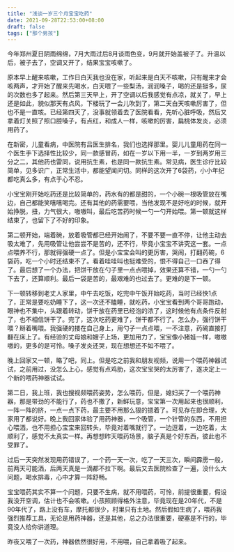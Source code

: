 ```yaml
---
title: "浅谈一岁三个月宝宝吃药"
date: 2021-09-28T22:53:00+08:00
draft: false
tags: ["那个男孩"]
---
```



今年郑州夏日阴雨绵绵，7月大雨过后8月谈雨色变，9月就开始盖被子了。升温以后，被子去了，空调又开了，结果宝宝咳嗽了。

原本早上醒来咳嗽，工作日白天我也没在家，听起来是白天不咳嗽，只有醒来才会咳两声，才开始了醒来先喝水，白天喂了一些梨汤，润润嗓子，喝的还是挺多，尿的次数也多了起来。然后第三天早上，开了空调以后我感觉有点凉，就关了，早上还是如此，貌似那天有点风，下楼玩了一会儿吹到了，第二天白天咳嗽厉害了，但也不是一直咳。已经第四天了，没事就领着去了医院看看，先听心脏呼吸，然后又拿着灯关照了照口腔嗓子，有点红，和成人一样，咳嗽的厉害，扁桃体发炎，必须用药了。

在新密，儿童看病，中医院有吕医生排名，我们也选择那里。婴儿儿童用药在同一个医生手下选择性比较少，同一款感冒药，如在一岁以下用一半，一岁到两岁用三分之二，其他药也雷同，说用抗生素，也是同一款抗生素。常见病，医生诊疗比较简单，见多识广，正常生活中，都能望闻问切。同样的这次开了6袋药，小小年纪都吃真么多，有点于心不忍。

小宝宝刚开始吃药还是比较简单的，药水有的都是甜的，一个小碗一根吸管放在嘴边，自己都能笑嘻嘻喝完。还有其他的药需要喂，当他发现不是好吃的时候，就开始挣脱，扭，力气很大，嗷嗷叫，最后吃苦药时候一勺一勺开始喂。第一顿就这样结束了，也留下了不好的印象。

第二顿开始，端着碗，放着吸管都已经开始闹了，不要不要一直不停，让他主动去吸太难了，先用吸管让他尝尝不是苦的，还不行，毕竟小宝宝不讲究这一套。一点点喂养不行，那就得强硬一点了。但是小宝宝会叫的更厉害，哭闹，打翻药碗，6袋药，吃一个小时还结束不了。看着哇哇叫也挺难受的，恨不得自己一口吞了得了。最后想了一个办法，把饼干放在勺子里一点点喂掉，效果还算不错，一勺一勺下去了，还算顺利。最后一袋是苦的，最艰难的也过去了。更难的是下一顿。

下一顿转移到老丈人家里，中午去吃饭，吃完中午饭开始吃药，当时已经快1点了，正常是要吃奶睡下了，这一次还不瞌睡，就吃药，小宝宝看到两个哥哥跑动，眼神也不集中，头跟着转动，饼干放在药里已经泡的浓了，这时候他有点条件反射了，也不相信饼干了。完了，这次吃药更难了，饼干都不行了。怎么办，强行饼干喂？掰着嘴喂。我强硬的搂在自己身上，用勺子一点点喂，一不注意，药碗直接打翻在床上了。有经验的丈母娘和嫂子上场，更加用力了，宝宝像小猪娃一样，嗷嗷嗷的，更多的是可怜。嗓子发炎还哭，现在想想还不如不喂了。

晚上回家又一顿，略了吧，同上。但是吃之前我和朋友视频，说用一个喂药神器试试，之前用过，没怎么上心，感觉有点鸡肋，这次宝宝哭的太厉害了，遂决定上一个新的喂药神器试试。

第二日，我上班，我也搜视频喂药姿势，怎么喂药，但是，媳妇买了一个喂药神器，那是带劲的不能行了，药也不撒了，新鲜玩意，宝宝第一次用起来也很顺利，一阵一阵的挤，一点一点下药，最主要不用那么狠的摁着了。可见存在即合理，大家用了都说好。晚上我回家体验了用药神器，一个吸管，一个针管的东西，不用担心喂洒，也不用担心宝宝来回转头，毕竟对着嘴就行了。一边逗着，一边吃着，太顺利了，感觉不太真实一样。再想想昨天喂药场景，脑子真是个好东西，彼此也不受罪了。

过后一天突然发现用药错误了，一个药一天一次，吃了一天三次，瞬间霹雳一般，前两天可能洒，后两天真是一滴都不拉下啊。最后又去医院检查了一遍，没什么大问题，喝水排毒，心中才算一阵舒畅。

宝宝喂药其实不算一个问题，只要不生病，就不用喂药，可怜，前提很重要，假设我没开空调，估计也不会咳嗽。小孩照顾得格外注意，毕竟现在是20年代，不是90年代了，路上没有车，摩托都很少，村里只有土地。然后假如生病了，喂药我强烈推荐工具，无论是用药神器，还是其他，总之办法很重要，硬塞是不行的，毕竟没人给你讲道理。

昨夜又喂了一次药，神器依然很好用，不用喂，自己拿着吸了起来。